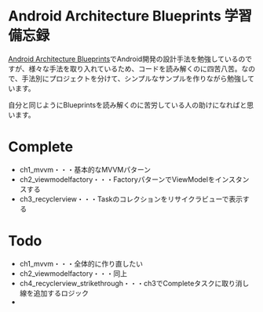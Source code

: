 # Android Architecture Blueprints 学習備忘録

[Android Architecture Blueprints](https://github.com/android/architecture-samples)でAndroid開発の設計手法を勉強しているのですが、様々な手法を取り入れているため、コードを読み解くのに四苦八苦。なので、手法別にプロジェクトを分けて、シンプルなサンプルを作りながら勉強しています。

自分と同じようにBlueprintsを読み解くのに苦労している人の助けになればと思います。

# Complete

- ch1_mvvm・・・基本的なMVVMパターン
- ch2_viewmodelfactory・・・FactoryパターンでViewModelをインスタンスする
- ch3_recyclerview・・・Taskのコレクションをリサイクラビューで表示する

# Todo

- ch1_mvvm・・・全体的に作り直したい
- ch2_viewmodelfactory・・・同上
- ch4_recyclerview_strikethrough・・・ch3でCompleteタスクに取り消し線を追加するロジック
- 